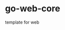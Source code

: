 # go-web-core
template for web



<!-- openssl genpkey -algorithm RSA -out private.pem -pkeyopt rsa_keygen_bits:2048
openssl rsa -pubout -in private.pem -out public.pem -->